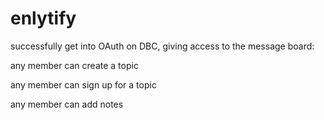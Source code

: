   enlytify
========

<p>successfully get into OAuth on DBC, giving access to the message board:</p>
<p>any member can create a topic</p>
<p>any member can sign up for a topic </p>
<p>any member can add notes</p>
